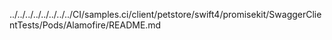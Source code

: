 ../../../../../../../../CI/samples.ci/client/petstore/swift4/promisekit/SwaggerClientTests/Pods/Alamofire/README.md